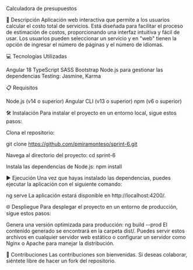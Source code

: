 Calculadora de presupuestos

📄 Descripción
Aplicación web interactiva que permite a los usuarios calcular el costo total de servicios. Está diseñada para facilitar el proceso de estimación de costos, proporcionando una interfaz intuitiva y fácil de usar. Los usuarios pueden seleccionar un servicio y en "web" tienen la opción de ingresar el número de páginas y el número de idiomas.

💻 Tecnologías Utilizadas

Angular 18
TypeScript
SASS
Bootstrap
Node.js para gestionar las dependencias
Testing: Jasmine, Karma

📋 Requisitos

Node.js (v14 o superior)
Angular CLI (v13 o superior)
npm (v6 o superior)

🛠️ Instalación
Para instalar el proyecto en un entorno local, sigue estos pasos:

Clona el repositorio:

git clone https://github.com/pmiramonteso/sprint-6.git

Navega al directorio del proyecto: cd sprint-6

Instala las dependencias de Node.js: npm install

▶️ Ejecución Una vez que hayas instalado las dependencias, puedes ejecutar la aplicación con el siguiente comando:

ng serve La aplicación estará disponible en http://localhost:4200/.

🌐 Despliegue Para desplegar el proyecto en un entorno de producción, sigue estos pasos:

Genera una versión optimizada para producción: ng build --prod El contenido generado se encontrará en la carpeta dist/. Puedes servir estos archivos en cualquier servidor web estático o configurar un servidor como Nginx o Apache para manejar la distribución.

🤝 Contribuciones Las contribuciones son bienvenidas. Si deseas colaborar, siéntete libre de hacer un fork del repositorio.
